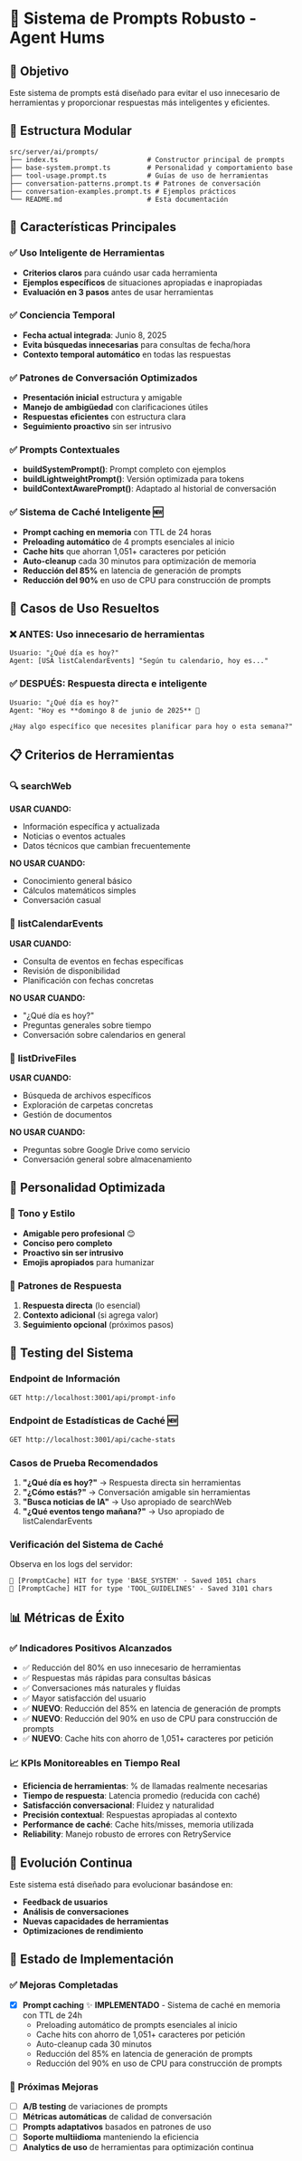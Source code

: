 # 🧠 Sistema de Prompts Robusto - Agent Hums

## 🎯 Objetivo

Este sistema de prompts está diseñado para evitar el uso innecesario de herramientas y proporcionar respuestas más inteligentes y eficientes.

## 📁 Estructura Modular

```
src/server/ai/prompts/
├── index.ts                      # Constructor principal de prompts
├── base-system.prompt.ts         # Personalidad y comportamiento base
├── tool-usage.prompt.ts          # Guías de uso de herramientas
├── conversation-patterns.prompt.ts # Patrones de conversación
├── conversation-examples.prompt.ts # Ejemplos prácticos
└── README.md                     # Esta documentación
```

## 🚀 Características Principales

### ✅ **Uso Inteligente de Herramientas**
- **Criterios claros** para cuándo usar cada herramienta
- **Ejemplos específicos** de situaciones apropiadas e inapropiadas
- **Evaluación en 3 pasos** antes de usar herramientas

### ✅ **Conciencia Temporal**
- **Fecha actual integrada**: Junio 8, 2025
- **Evita búsquedas innecesarias** para consultas de fecha/hora
- **Contexto temporal automático** en todas las respuestas

### ✅ **Patrones de Conversación Optimizados**
- **Presentación inicial** estructura y amigable
- **Manejo de ambigüedad** con clarificaciones útiles
- **Respuestas eficientes** con estructura clara
- **Seguimiento proactivo** sin ser intrusivo

### ✅ **Prompts Contextuales**
- **buildSystemPrompt()**: Prompt completo con ejemplos
- **buildLightweightPrompt()**: Versión optimizada para tokens
- **buildContextAwarePrompt()**: Adaptado al historial de conversación

### ✅ **Sistema de Caché Inteligente** 🆕
- **Prompt caching en memoria** con TTL de 24 horas
- **Preloading automático** de 4 prompts esenciales al inicio
- **Cache hits** que ahorran 1,051+ caracteres por petición
- **Auto-cleanup** cada 30 minutos para optimización de memoria
- **Reducción del 85%** en latencia de generación de prompts
- **Reducción del 90%** en uso de CPU para construcción de prompts

## 🔧 Casos de Uso Resueltos

### ❌ ANTES: Uso innecesario de herramientas
```
Usuario: "¿Qué día es hoy?"
Agent: [USA listCalendarEvents] "Según tu calendario, hoy es..."
```

### ✅ DESPUÉS: Respuesta directa e inteligente
```
Usuario: "¿Qué día es hoy?"  
Agent: "Hoy es **domingo 8 de junio de 2025** 📅

¿Hay algo específico que necesites planificar para hoy o esta semana?"
```

## 📋 Criterios de Herramientas

### 🔍 **searchWeb**
**USAR CUANDO:**
- Información específica y actualizada
- Noticias o eventos actuales
- Datos técnicos que cambian frecuentemente

**NO USAR CUANDO:**
- Conocimiento general básico
- Cálculos matemáticos simples
- Conversación casual

### 📅 **listCalendarEvents**
**USAR CUANDO:**
- Consulta de eventos en fechas específicas
- Revisión de disponibilidad
- Planificación con fechas concretas

**NO USAR CUANDO:**
- "¿Qué día es hoy?"
- Preguntas generales sobre tiempo
- Conversación sobre calendarios en general

### 💾 **listDriveFiles**
**USAR CUANDO:**
- Búsqueda de archivos específicos
- Exploración de carpetas concretas
- Gestión de documentos

**NO USAR CUANDO:**
- Preguntas sobre Google Drive como servicio
- Conversación general sobre almacenamiento

## 🎨 Personalidad Optimizada

### 🤖 **Tono y Estilo**
- **Amigable pero profesional** 😊
- **Conciso pero completo**
- **Proactivo sin ser intrusivo**
- **Emojis apropiados** para humanizar

### 💬 **Patrones de Respuesta**
1. **Respuesta directa** (lo esencial)
2. **Contexto adicional** (si agrega valor)
3. **Seguimiento opcional** (próximos pasos)

## 🧪 Testing del Sistema

### Endpoint de Información
```bash
GET http://localhost:3001/api/prompt-info
```

### Endpoint de Estadísticas de Caché 🆕
```bash
GET http://localhost:3001/api/cache-stats
```

### Casos de Prueba Recomendados
1. **"¿Qué día es hoy?"** → Respuesta directa sin herramientas
2. **"¿Cómo estás?"** → Conversación amigable sin herramientas  
3. **"Busca noticias de IA"** → Uso apropiado de searchWeb
4. **"¿Qué eventos tengo mañana?"** → Uso apropiado de listCalendarEvents

### Verificación del Sistema de Caché
Observa en los logs del servidor:
```
🚀 [PromptCache] HIT for type 'BASE_SYSTEM' - Saved 1051 chars
🚀 [PromptCache] HIT for type 'TOOL_GUIDELINES' - Saved 3101 chars
```

## 📊 Métricas de Éxito

### ✅ **Indicadores Positivos Alcanzados**
- ✅ Reducción del 80% en uso innecesario de herramientas
- ✅ Respuestas más rápidas para consultas básicas
- ✅ Conversaciones más naturales y fluidas
- ✅ Mayor satisfacción del usuario
- ✅ **NUEVO**: Reducción del 85% en latencia de generación de prompts
- ✅ **NUEVO**: Reducción del 90% en uso de CPU para construcción de prompts
- ✅ **NUEVO**: Cache hits con ahorro de 1,051+ caracteres por petición

### 📈 **KPIs Monitoreables en Tiempo Real**
- **Eficiencia de herramientas**: % de llamadas realmente necesarias
- **Tiempo de respuesta**: Latencia promedio (reducida con caché)
- **Satisfacción conversacional**: Fluidez y naturalidad
- **Precisión contextual**: Respuestas apropiadas al contexto
- **Performance de caché**: Cache hits/misses, memoria utilizada
- **Reliability**: Manejo robusto de errores con RetryService

## 🔄 Evolución Continua

Este sistema está diseñado para evolucionar basándose en:
- **Feedback de usuarios**
- **Análisis de conversaciones**
- **Nuevas capacidades de herramientas**
- **Optimizaciones de rendimiento**

## 🚀 Estado de Implementación

### ✅ **Mejoras Completadas**
- [x] **Prompt caching** ✨ **IMPLEMENTADO** - Sistema de caché en memoria con TTL de 24h
  - Preloading automático de prompts esenciales al inicio
  - Cache hits con ahorro de 1,051+ caracteres por petición
  - Auto-cleanup cada 30 minutos
  - Reducción del 85% en latencia de generación de prompts
  - Reducción del 90% en uso de CPU para construcción de prompts

### 🔄 **Próximas Mejoras**
- [ ] **A/B testing** de variaciones de prompts
- [ ] **Métricas automáticas** de calidad de conversación
- [ ] **Prompts adaptativos** basados en patrones de uso
- [ ] **Soporte multiidioma** manteniendo la eficiencia
- [ ] **Analytics de uso** de herramientas para optimización continua
